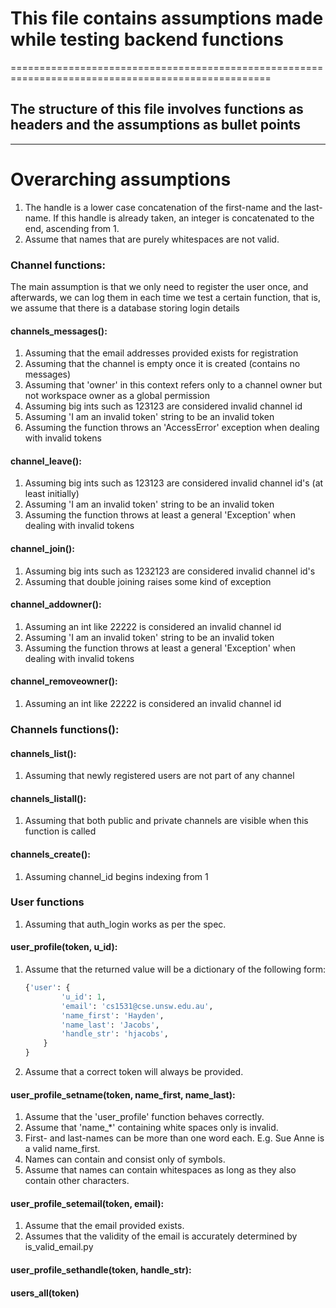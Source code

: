 # This file contains assumptions made while testing backend functions
===================================================================================================
## The structure of this file involves functions as headers and the assumptions as bullet points
---------------------------------------------------------------------------------------------------
# Overarching assumptions
1. The handle is a lower case concatenation of the first-name and the last-name. If this handle is already taken, an integer is concatenated to the end, ascending from 1.
2. Assume that names that are purely whitespaces are not valid.

### Channel functions:
The main assumption is that we only need to register the user once, and afterwards, we can log them in each time we test a certain function, that is, we assume that there is a database storing login details 

#### channels_messages():
1. Assuming that the email addresses provided exists for registration
2. Assuming that the channel is empty once it is created (contains no messages)
3. Assuming that 'owner' in this context refers only to a channel owner but not workspace owner as a global permission 
4. Assuming big ints such as 123123 are considered invalid channel id
5. Assuming 'I am an invalid token' string to be an invalid token
6. Assuming the function throws an 'AccessError' exception when dealing with invalid tokens

#### channel_leave():
1. Assuming big ints such as 123123 are considered invalid channel id's (at least initially)
2. Assuming 'I am an invalid token' string to be an invalid token
3. Assuming the function throws at least a general 'Exception' when dealing with invalid tokens

#### channel_join():
1. Assuming big ints such as 1232123 are considered invalid channel id's
2. Assuming that double joining raises some kind of exception

#### channel_addowner():
1. Assuming an int like 22222 is considered an invalid channel id
2. Assuming 'I am an invalid token' string to be an invalid token
3. Assuming the function throws at least a general 'Exception' when dealing with invalid tokens

#### channel_removeowner():
1. Assuming an int like 22222 is considered an invalid channel id

### Channels functions():

#### channels_list():
1. Assuming that newly registered users are not part of any channel

#### channels_listall():
1. Assuming that both public and private channels are visible when this function is called 

#### channels_create():
1. Assuming channel_id begins indexing from 1

### User functions
1. Assuming that auth_login works as per the spec.

#### user_profile(token, u_id):
1. Assume that the returned value will be a dictionary of the following form:
    ```python
	{'user': {
        	'u_id': 1,
        	'email': 'cs1531@cse.unsw.edu.au',
        	'name_first': 'Hayden',
        	'name_last': 'Jacobs',
        	'handle_str': 'hjacobs',
        }
    }
	```
2. Assume that a correct token will always be provided.

#### user_profile_setname(token, name_first, name_last):
1. Assume that the 'user_profile' function behaves correctly.
2. Assume that 'name_*' containing white spaces only is invalid.
3. First- and last-names can be more than one word each. E.g. Sue Anne is a valid name_first.
4. Names can contain and consist only of symbols.
5. Assume that names can contain whitespaces as long as they also contain other characters.

#### user_profile_setemail(token, email):
1. Assume that the email provided exists.
2. Assumes that the validity of the email is accurately determined by is_valid_email.py

#### user_profile_sethandle(token, handle_str):

#### users_all(token)